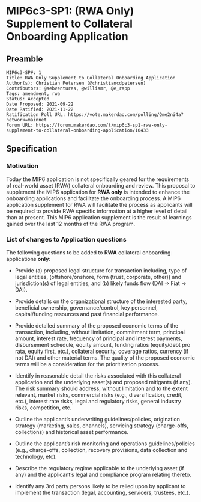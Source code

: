 # MIP6c3-SP1: (RWA Only) Supplement to Collateral Onboarding Application

## Preamble

```
MIP6c3-SP#: 1
Title: RWA Only Supplement to Collateral Onboarding Application
Author(s): Christian Petersen (@christiancdpetersen)
Contributors: @sebventures, @williamr, @e_rapp
Tags: amendment, rwa
Status: Accepted
Date Proposed: 2021-09-22
Date Ratified: 2021-11-22
Ratification Poll URL: https://vote.makerdao.com/polling/Qme2ni4a?network=mainnet
Forum URL: https://forum.makerdao.com/t/mip6c3-sp1-rwa-only-supplement-to-collateral-onboarding-application/10433
```

## Specification

### Motivation

Today the MIP6 application is not specifically geared for the requirements of real-world asset (RWA) collateral onboarding and review. This proposal to supplement the MIP6 application for **RWA only** is intended to enhance the onboarding applications and facilitate the onboarding process. A MIP6 application supplement for RWA will facilitate the process as applicants will be required to provide RWA specific information at a higher level of detail than at present. This MIP6 application supplement is the result of learnings gained over the last 12 months of the RWA program.

### List of changes to Application questions

The following questions to be added to **RWA** collateral onboarding applications **only**:

* Provide (a) proposed legal structure for transaction including, type of legal entities, (offshore/onshore, form (trust, corporate, other)) and jurisdiction(s) of legal entities, and (b) likely funds flow (DAI => Fiat => DAI).

* Provide details on the organizational structure of the interested party, beneficial ownership, governance/control, key personnel, capital/funding resources and past financial performance.

* Provide detailed summary of the proposed economic terms of the transaction, including, without limitation, commitment term, principal amount, interest rate, frequency of principal and interest payments, disbursement schedule, equity amount, funding ratios (equity/debt pro rata, equity first, etc.), collateral security, coverage ratios, currency (if not DAI) and other material terms. The quality of the proposed economic terms will be a consideration for the prioritization process.

* Identify in reasonable detail the risks associated with this collateral application and the underlying asset(s) and proposed mitigants (if any). The risk summary should address, without limitation and to the extent relevant, market risks, commercial risks (e.g., diversification, credit, etc.), interest rate risks, legal and regulatory risks, general industry risks, competition, etc.

* Outline the applicant’s underwriting guidelines/policies, origination strategy (marketing, sales, channels), servicing strategy (charge-offs, collections) and historical asset performance.

* Outline the applicant’s risk monitoring and operations guidelines/policies (e.g., charge-offs, collection, recovery provisions, data collection and technology, etc).

* Describe the regulatory regime applicable to the underlying asset (if any) and the applicant’s legal and compliance program relating thereto.

* Identify any 3rd party persons likely to be relied upon by applicant to implement the transaction (legal, accounting, servicers, trustees, etc.).
